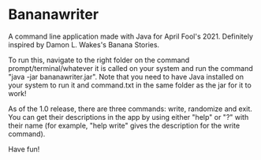 # Bananawriter

A command line application made with Java for April Fool's 2021. Definitely inspired by Damon L. Wakes's Banana Stories.

To run this, navigate to the right folder on the command prompt/terminal/whatever it is called on your system and run the command "java -jar bananawriter.jar". Note that you need to have Java installed on your system to run it and command.txt in the same folder as the jar for it to work!

As of the 1.0 release, there are three commands: write, randomize and exit. You can get their descriptions in the app by using either "help" or "?" with their name (for example, "help write" gives the description for the write command).

Have fun!
